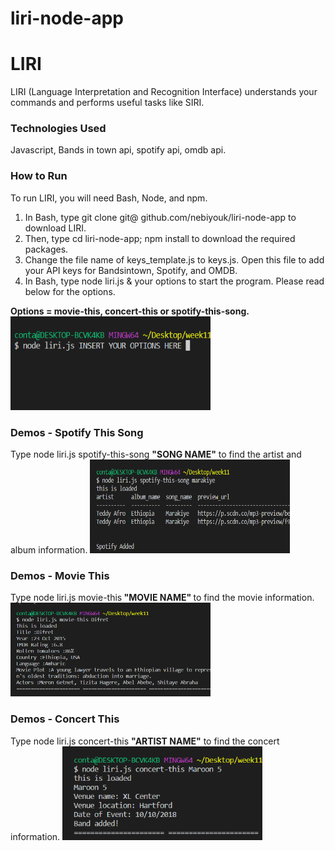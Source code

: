 # liri-node-app
<h1>LIRI</h1>
<p>LIRI (Language Interpretation and Recognition Interface) understands your commands and performs useful tasks like SIRI.</p>
<h3>Technologies Used</h3>
Javascript, Bands in town api, spotify api, omdb api.
<h3>How to Run</h3>
To run LIRI, you will need Bash, Node, and npm.
<ol>
<li>In Bash, type git clone git@ github.com/nebiyouk/liri-node-app to download LIRI.</li>
<li>Then, type cd liri-node-app; npm install to download the required packages.</li>
<li>Change the file name of keys_template.js to keys.js. Open this file to add your API keys for Bandsintown, Spotify, and OMDB.</li>
<li>In Bash, type node liri.js & your options to start the program. Please read below for the options.</li>
</ol>
<strong>Options = movie-this, concert-this or spotify-this-song.</strong>

<img src="assets/images/options.png" width="320" height="150">

<h3>Demos - Spotify This Song</h3>
Type node liri.js spotify-this-song <strong>"SONG NAME"</strong> to find the artist and album information.

<img src="assets/images/spotifySong.png" width="320" height="150">

<h3>Demos - Movie This</h3>
Type node liri.js movie-this<strong> "MOVIE NAME" </strong> to find the movie information.

<img src="assets/images/Movie.png" width="320" height="150">

<h3>Demos - Concert This</h3>
Type node liri.js concert-this <strong>"ARTIST NAME"</strong> to find the concert information.

<img src="assets/images/concert.png" width="320" height="150">










